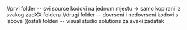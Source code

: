 //prvi folder -- svi source kodovi na jednom mjestu -> samo kopirani iz svakog zadXX foldera 
//drugi folder -- dovrseni i nedovrseni kodovi s labova 
((ostali folderi -- visual studio solutions za svaki zadatak 
